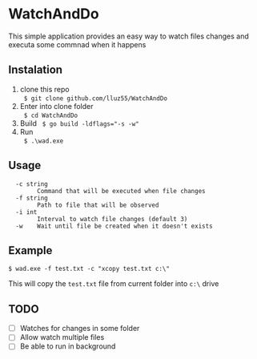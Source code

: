 # WatchAndDo

This simple application provides an easy way to watch files changes and executa some commnad when it happens


## Instalation
1. clone this repo  
``` $ git clone github.com/lluz55/WatchAndDo```
2. Enter into clone folder  
``` $ cd WatchAndDo```
3. Build
``` $ go build -ldflags="-s -w"```  
4. Run  
``` $ .\wad.exe```

## Usage
```
  -c string
        Command that will be executed when file changes
  -f string
        Path to file that will be observed
  -i int
        Interval to watch file changes (default 3)
  -w    Wait until file be created when it doesn't exists
```

## Example
```$ wad.exe -f test.txt -c "xcopy test.txt c:\"```

This will copy the ```test.txt``` file from current folder into ```c:\``` drive

## TODO
- [ ] Watches for changes in some folder
- [ ] Allow watch multiple files
- [ ] Be able to run in background
